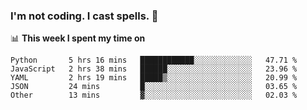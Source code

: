 ### I'm not coding. I cast spells. 🎩

📊 **This week I spent my time on**
<!--START_SECTION:waka-->
```text
Python       5 hrs 16 mins   ████████████░░░░░░░░░░░░░   47.71 % 
JavaScript   2 hrs 38 mins   ██████░░░░░░░░░░░░░░░░░░░   23.96 % 
YAML         2 hrs 19 mins   █████▒░░░░░░░░░░░░░░░░░░░   20.99 % 
JSON         24 mins         █░░░░░░░░░░░░░░░░░░░░░░░░   03.65 % 
Other        13 mins         ▓░░░░░░░░░░░░░░░░░░░░░░░░   02.03 % 
```
<!--END_SECTION:waka-->
